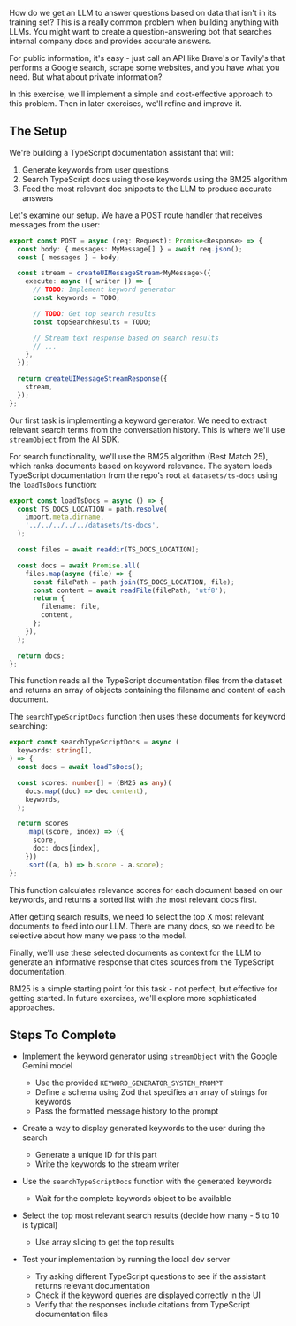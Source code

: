 How do we get an LLM to answer questions based on data that isn't in its training set? This is a really common problem when building anything with LLMs. You might want to create a question-answering bot that searches internal company docs and provides accurate answers.

For public information, it's easy - just call an API like Brave's or Tavily's that performs a Google search, scrape some websites, and you have what you need. But what about private information?

In this exercise, we'll implement a simple and cost-effective approach to this problem. Then in later exercises, we'll refine and improve it.

## The Setup

We're building a TypeScript documentation assistant that will:

1. Generate keywords from user questions
2. Search TypeScript docs using those keywords using the BM25 algorithm
3. Feed the most relevant doc snippets to the LLM to produce accurate answers

Let's examine our setup. We have a POST route handler that receives messages from the user:

```ts
export const POST = async (req: Request): Promise<Response> => {
  const body: { messages: MyMessage[] } = await req.json();
  const { messages } = body;

  const stream = createUIMessageStream<MyMessage>({
    execute: async ({ writer }) => {
      // TODO: Implement keyword generator
      const keywords = TODO;

      // TODO: Get top search results
      const topSearchResults = TODO;

      // Stream text response based on search results
      // ...
    },
  });

  return createUIMessageStreamResponse({
    stream,
  });
};
```

Our first task is implementing a keyword generator. We need to extract relevant search terms from the conversation history. This is where we'll use `streamObject` from the AI SDK.

For search functionality, we'll use the BM25 algorithm (Best Match 25), which ranks documents based on keyword relevance. The system loads TypeScript documentation from the repo's root at `datasets/ts-docs` using the `loadTsDocs` function:

```ts
export const loadTsDocs = async () => {
  const TS_DOCS_LOCATION = path.resolve(
    import.meta.dirname,
    '../../../../../datasets/ts-docs',
  );

  const files = await readdir(TS_DOCS_LOCATION);

  const docs = await Promise.all(
    files.map(async (file) => {
      const filePath = path.join(TS_DOCS_LOCATION, file);
      const content = await readFile(filePath, 'utf8');
      return {
        filename: file,
        content,
      };
    }),
  );

  return docs;
};
```

This function reads all the TypeScript documentation files from the dataset and returns an array of objects containing the filename and content of each document.

The `searchTypeScriptDocs` function then uses these documents for keyword searching:

```ts
export const searchTypeScriptDocs = async (
  keywords: string[],
) => {
  const docs = await loadTsDocs();

  const scores: number[] = (BM25 as any)(
    docs.map((doc) => doc.content),
    keywords,
  );

  return scores
    .map((score, index) => ({
      score,
      doc: docs[index],
    }))
    .sort((a, b) => b.score - a.score);
};
```

This function calculates relevance scores for each document based on our keywords, and returns a sorted list with the most relevant docs first.

After getting search results, we need to select the top X most relevant documents to feed into our LLM. There are many docs, so we need to be selective about how many we pass to the model.

Finally, we'll use these selected documents as context for the LLM to generate an informative response that cites sources from the TypeScript documentation.

BM25 is a simple starting point for this task - not perfect, but effective for getting started. In future exercises, we'll explore more sophisticated approaches.

## Steps To Complete

- Implement the keyword generator using `streamObject` with the Google Gemini model
  - Use the provided `KEYWORD_GENERATOR_SYSTEM_PROMPT`
  - Define a schema using Zod that specifies an array of strings for keywords
  - Pass the formatted message history to the prompt

- Create a way to display generated keywords to the user during the search
  - Generate a unique ID for this part
  - Write the keywords to the stream writer

- Use the `searchTypeScriptDocs` function with the generated keywords
  - Wait for the complete keywords object to be available

- Select the top most relevant search results (decide how many - 5 to 10 is typical)
  - Use array slicing to get the top results

- Test your implementation by running the local dev server
  - Try asking different TypeScript questions to see if the assistant returns relevant documentation
  - Check if the keyword queries are displayed correctly in the UI
  - Verify that the responses include citations from TypeScript documentation files
